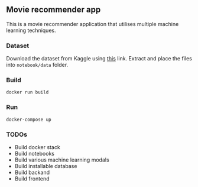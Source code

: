 ## Movie recommender app
This is a movie recommender application that utilises multiple machine learning techniques.

### Dataset
Download the dataset from Kaggle using [this](https://www.kaggle.com/rounakbanik/the-movies-dataset) link. Extract and place the files into `notebook/data` folder.

### Build
`docker run build`

### Run
`docker-compose up`

### TODOs
- Build docker stack
- Build notebooks
- Build various machine learning modals
- Build installable database
- Build backand
- Build frontend